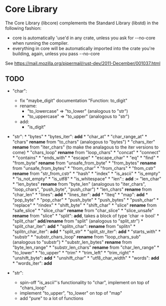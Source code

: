 # Core Library

The Core Library (libcore) complements the Standard Library (libstd) in the following fashion:

* core is automatically 'use'd in any crate, unless you ask for --no-core when running the compiler.
* everything in core will be automatically imported into the crate you're building, again, unless you pass --no-core

See https://mail.mozilla.org/pipermail/rust-dev/2011-December/001037.html

## TODO

* "char":
  * fix "maybe_digit" documentation "Function: to_digit"
  * rename:
      * "to_lowercase" => "to_lower" (analogous to "str")
      * "to_uppercase" => "to_upper" (analogous to "str")
  * add:
      * "is_digit"

* "str":
      * "bytes"
      * "bytes_iter": **add**
      * "char_at"
      * "char_range_at"
      * "chars" **rename** from "to_chars" (analogous to "bytes")
      * "chars_iter" **rename** from "iter_chars" (to make the analagous to the iter versions to come)
      * "chars_loop" **rename** from "loop_chars"
      * "concat"
      * "connect"
      * "contains"
      * "ends_with"
      * "escape"
      * "escape_char"
      * "eq"
      * "find"
      * "from_byte" **rename** from "unsafe_from_byte"
      * "from_bytes" **rename** from "unsafe_from_bytes"
      * "from_char"
      * "from_chars"
      * "from_cstr" **rename** from "str_from_cstr"
      * "hash"
      * "index"
      * "is_ascii"
      * "is_empty"
      * "is_not_empty"
      * "is_utf8"
      * "is_whitespace"
      * "len":: **add** := "len_char"
      * "len_bytes" **rename** from "byte_len" (analogous to "iter_chars", "loop_chars", "push_byte", "push_char")
      * "len_chars" **rename** from "char_len"
      * "lines": **add**
      * "lines_iter": **add**
      * "lteq"
      * "map": **add**
      * "pop_byte"
      * "pop_char"
      * "push_byte"
      * "push_bytes"
      * "push_char"
      * "replace"
      * "rindex"
      * "shift_byte"
      * "shift_char"
      * "slice" **rename** from "safe_slice"
      * "slice_char" **rename** from "char_slice"
      * "slice_unsafe" **rename** from "slice"
      * "split": **add**, takes a block of type 'char -> bool'
      * "split_char" **add**/**rename** from "split" (analogous to "split_str")
      * "split_char_iter": **add**
      * "splitn_char": **rename** from "splitn"
      * "splitn_char_iter": **add**
      * "split_str"
      * "split_str_iter": **add**
      * "starts_with"
      * "substr"
      * "substr_chars_loop" **rename** from "loop_chars_sub" (analogous to "substr")
      * "substr_len_bytes" **rename** from "byte_len_range"
      * "substr_len_chars" **rename** from "char_len_range"
      * "to_lower"
      * "to_upper"
      * "trim"
      * "trim_left"
      * "trim_right"
      * "unshift_byte": **add**
      * "unshift_char"
      * "utf8_char_width"
      * "words": **add**
      * "words_iter": **add**
* "str":
  * spin-off "is_ascii"'s functionality to "char", implement on top of "chars_loop"
  * implement "to_upper", "to_lower" on top of "map"
  * add "pure" to a lot of functions